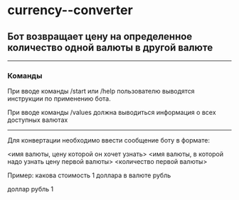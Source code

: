 # currency--converter

## Бот возвращает цену на определенное количество одной валюты в другой валюте

---
### Команды
При вводе команды /start или /help пользователю выводятся инструкции по применению бота.

При вводе команды /values должна выводиться информация о всех доступных валютах

---
Для конвертации необходимо ввести сообщение боту в формате:

<имя валюты, цену которой он хочет узнать> <имя валюты, в которой надо узнать цену первой валюты> <количество первой валюты>

Пример: какова стоимость 1 доллара в валюте рубль

доллар рубль 1
